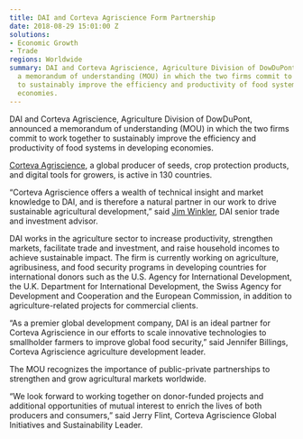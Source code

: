 ```yaml
---
title: DAI and Corteva Agriscience Form Partnership
date: 2018-08-29 15:01:00 Z
solutions:
- Economic Growth
- Trade
regions: Worldwide
summary: DAI and Corteva Agriscience, Agriculture Division of DowDuPont, announced
  a memorandum of understanding (MOU) in which the two firms commit to work together
  to sustainably improve the efficiency and productivity of food systems in developing
  economies.
---
```


DAI and Corteva Agriscience, Agriculture Division of DowDuPont, announced a memorandum of understanding (MOU) in which the two firms commit to work together to sustainably improve the efficiency and productivity of food systems in developing economies.

[Corteva Agriscience](https://www.corteva.com/), a global producer of seeds, crop protection products, and digital tools for growers, is active in 130 countries. 

<!--more-->

“Corteva Agriscience offers a wealth of technical insight and market knowledge to DAI, and is therefore a natural partner in our work to drive sustainable agricultural development,” said [Jim Winkler](https://www.dai.com/who-we-are/our-team/jim-packard-winkler), DAI senior trade and investment advisor. 

DAI works in the agriculture sector to increase productivity, strengthen markets, facilitate trade and investment, and raise household incomes to achieve sustainable impact. The firm is currently working on agriculture, agribusiness, and food security programs in developing countries for international donors such as the U.S. Agency for International Development, the U.K. Department for International Development, the Swiss Agency for Development and Cooperation and the European Commission, in addition to agriculture-related projects for commercial clients.

“As a premier global development company, DAI is an ideal partner for Corteva Agriscience in our efforts to scale innovative technologies to smallholder farmers to improve global food security,” said Jennifer Billings, Corteva Agriscience agriculture development leader.

The MOU recognizes the importance of public-private partnerships to strengthen and grow agricultural markets worldwide.

“We look forward to working together on donor-funded projects and additional opportunities of mutual interest to enrich the lives of both producers and consumers,” said Jerry Flint, Corteva Agriscience Global Initiatives and Sustainability Leader.